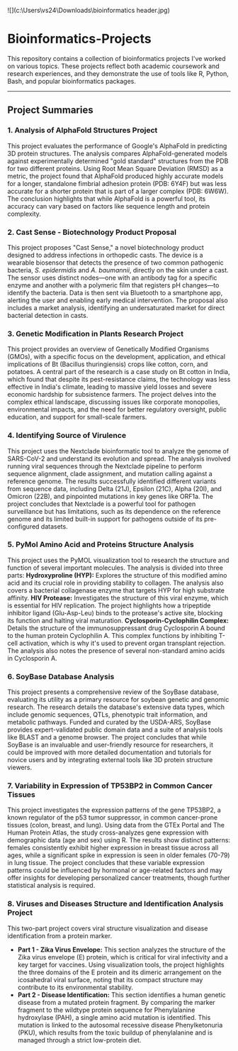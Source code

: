 ![](c:\Users\vs24\Downloads\bioinformatics header.jpg)
# Bioinformatics-Projects
This repository contains a collection of bioinformatics projects I've worked on various topics. These projects reflect both academic coursework and research experiences, and they demonstrate the use of tools like R, Python, Bash, and popular bioinformatics packages.

---

## Project Summaries

### 1. Analysis of AlphaFold Structures Project
This project evaluates the performance of Google's AlphaFold in predicting 3D protein structures. The analysis compares AlphaFold-generated models against experimentally determined "gold standard" structures from the PDB for two different proteins. Using Root Mean Square Deviation (RMSD) as a metric, the project found that AlphaFold produced highly accurate models for a longer, standalone fimbrial adhesion protein (PDB: 6Y4F) but was less accurate for a shorter protein that is part of a larger complex (PDB: 6W6W). The conclusion highlights that while AlphaFold is a powerful tool, its accuracy can vary based on factors like sequence length and protein complexity.

### 2. Cast Sense - Biotechnology Product Proposal
This project proposes "Cast Sense," a novel biotechnology product designed to address infections in orthopedic casts. The device is a wearable biosensor that detects the presence of two common pathogenic bacteria, *S. epidermidis* and *A. baumannii*, directly on the skin under a cast. The sensor uses distinct nodes—one with an antibody tag for a specific enzyme and another with a polymeric film that registers pH changes—to identify the bacteria. Data is then sent via Bluetooth to a smartphone app, alerting the user and enabling early medical intervention. The proposal also includes a market analysis, identifying an undersaturated market for direct bacterial detection in casts.

### 3. Genetic Modification in Plants Research Project
This project provides an overview of Genetically Modified Organisms (GMOs), with a specific focus on the development, application, and ethical implications of Bt (Bacillus thuringiensis) crops like cotton, corn, and potatoes. A central part of the research is a case study on Bt cotton in India, which found that despite its pest-resistance claims, the technology was less effective in India's climate, leading to massive yield losses and severe economic hardship for subsistence farmers. The project delves into the complex ethical landscape, discussing issues like corporate monopolies, environmental impacts, and the need for better regulatory oversight, public education, and support for small-scale farmers.

### 4. Identifying Source of Virulence
This project uses the Nextclade bioinformatic tool to analyze the genome of SARS-CoV-2 and understand its evolution and spread. The analysis involved running viral sequences through the Nextclade pipeline to perform sequence alignment, clade assignment, and mutation calling against a reference genome. The results successfully identified different variants from sequence data, including Delta (21J), Epsilon (21C), Alpha (20I), and Omicron (22B), and pinpointed mutations in key genes like ORF1a. The project concludes that Nextclade is a powerful tool for pathogen surveillance but has limitations, such as its dependence on the reference genome and its limited built-in support for pathogens outside of its pre-configured datasets.

### 5. PyMol Amino Acid and Proteins Structure Analysis
This project uses the PyMOL visualization tool to research the structure and function of several important molecules. The analysis is divided into three parts:
**Hydroxyproline (HYP):** Explores the structure of this modified amino acid and its crucial role in providing stability to collagen. The analysis also covers a bacterial collagenase enzyme that targets HYP for high substrate affinity.
**HIV Protease:** Investigates the structure of this viral enzyme, which is essential for HIV replication. The project highlights how a tripeptide inhibitor ligand (Glu-Asp-Leu) binds to the protease's active site, blocking its function and halting viral maturation.
**Cyclosporin-Cyclophilin Complex:** Details the structure of the immunosuppressant drug Cyclosporin A bound to the human protein Cyclophilin A. This complex functions by inhibiting T-cell activation, which is why it's used to prevent organ transplant rejection. The analysis also notes the presence of several non-standard amino acids in Cyclosporin A.

### 6. SoyBase Database Analysis
This project presents a comprehensive review of the SoyBase database, evaluating its utility as a primary resource for soybean genetic and genomic research. The research details the database's extensive data types, which include genomic sequences, QTLs, phenotypic trait information, and metabolic pathways. Funded and curated by the USDA-ARS, SoyBase provides expert-validated public domain data and a suite of analysis tools like BLAST and a genome browser. The project concludes that while SoyBase is an invaluable and user-friendly resource for researchers, it could be improved with more detailed documentation and tutorials for novice users and by integrating external tools like 3D protein structure viewers.

### 7. Variability in Expression of TP53BP2 in Common Cancer Tissues
This project investigates the expression patterns of the gene TP53BP2, a known regulator of the p53 tumor suppressor, in common cancer-prone tissues (colon, breast, and lung). Using data from the GTEx Portal and The Human Protein Atlas, the study cross-analyzes gene expression with demographic data (age and sex) using R. The results show distinct patterns: females consistently exhibit higher expression in breast tissue across all ages, while a significant spike in expression is seen in older females (70-79) in lung tissue. The project concludes that these variable expression patterns could be influenced by hormonal or age-related factors and may offer insights for developing personalized cancer treatments, though further statistical analysis is required.

### 8. Viruses and Diseases Structure and Identification Analysis Project
This two-part project covers viral structure visualization and disease identification from a protein marker.
* **Part 1 - Zika Virus Envelope:** This section analyzes the structure of the Zika virus envelope (E) protein, which is critical for viral infectivity and a key target for vaccines. Using visualization tools, the project highlights the three domains of the E protein and its dimeric arrangement on the icosahedral viral surface, noting that its compact structure may contribute to its environmental stability.
* **Part 2 - Disease Identification:** This section identifies a human genetic disease from a mutated protein fragment. By comparing the marker fragment to the wildtype protein sequence for Phenylalanine hydroxylase (PAH), a single amino acid mutation is identified. This mutation is linked to the autosomal recessive disease Phenylketonuria (PKU), which results from the toxic buildup of phenylalanine and is managed through a strict low-protein diet.